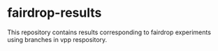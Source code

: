 # fairdrop-results
This repository contains results corresponding to fairdrop experiments using branches in vpp respository.
